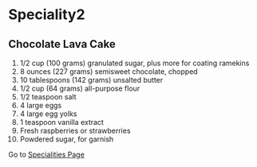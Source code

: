 # **Speciality2**

## Chocolate Lava Cake

1. 1/2 cup (100 grams) granulated sugar, plus more for coating ramekins
2. 8 ounces (227 grams) semisweet chocolate, chopped
3. 10 tablespoons (142 grams) unsalted butter
4. 1/2 cup (64 grams) all-purpose flour
5. 1/2 teaspoon salt
6. 4 large eggs
7. 4 large egg yolks
8. 1 teaspoon vanilla extract
9. Fresh raspberries or strawberries
10.	Powdered sugar, for garnish 

Go to [Specialities Page](C:\Users\andreea.fiterau\Cursuri\CursGit\Curs3\specialties.md)